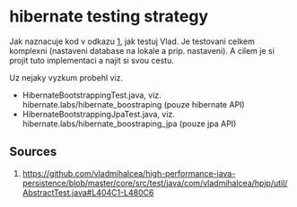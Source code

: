 # hibernate testing strategy
Jak naznacuje kod v odkazu [1](https://github.com/vladmihalcea/high-performance-java-persistence/blob/master/core/src/test/java/com/vladmihalcea/hpjp/util/AbstractTest.java#L404C1-L480C6), jak testuj Vlad. Je testovani celkem komplexni (nastaveni database na lokale a prip. nastaveni). A cilem je si projit tuto implementaci a najit si svou cestu.

Uz nejaky vyzkum probehl viz. 
- HibernateBootstrappingTest.java, viz. hibernate.labs/hibernate_boostraping (pouze hibernate API)
- HibernateBootstrappingJpaTest.java, viz. hibernate.labs/hibernate_boostraping_jpa (pouze jpa API)

## Sources
1. https://github.com/vladmihalcea/high-performance-java-persistence/blob/master/core/src/test/java/com/vladmihalcea/hpjp/util/AbstractTest.java#L404C1-L480C6